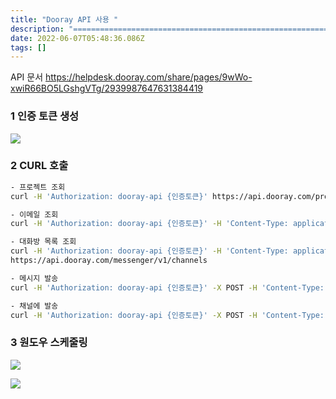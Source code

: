 ```yaml
---
title: "Dooray API 사용 "
description: "================================================================https&#x3A;//helpdesk.dooray.com/share/pages/9wWo-xwiR66BO5LGshgVTg/293998764763138441"
date: 2022-06-07T05:48:36.086Z
tags: []
---
```

API 문서
https://helpdesk.dooray.com/share/pages/9wWo-xwiR66BO5LGshgVTg/2939987647631384419


### 1 인증 토큰 생성
![](/images/caf0cd76-11ec-4dbb-9234-5626cbb61fe3-image.png)

### 2 CURL 호출
```bash
- 프로젝트 조회
curl -H 'Authorization: dooray-api {인증토큰}' https://api.dooray.com/project/v1/projects/3183341111111110182

- 이메일 조회
curl -H 'Authorization: dooray-api {인증토큰}' -H 'Content-Type: application/json' https://api.dooray.com/common/v1/members?externalEmailAddresses=email@company.com&page=0&size=20

- 대화방 목록 조회
curl -H 'Authorization: dooray-api {인증토큰}' -H 'Content-Type: application/json'
https://api.dooray.com/messenger/v1/channels

- 메시지 발송 
curl -H 'Authorization: dooray-api {인증토큰}' -X POST -H 'Content-Type: application/json' -d '{"text":"hello world","organizationMemberId":"3051342344554254793"}' https://api.dooray.com/messenger/v1/channels/direct-send

- 채널에 발송
curl -H 'Authorization: dooray-api {인증토큰}' -X POST -H 'Content-Type: application/json' -d '{"text":"hello world"}' https://api.dooray.com/messenger/v1/channels/319011111164957344/logs
```

### 3 원도우 스케줄링
![](/images/599f07f5-de13-465b-8570-b1dd5a3933f1-image.png)

![](/images/ef698752-30e5-493b-9cdd-8db8b1e53621-image.png)
